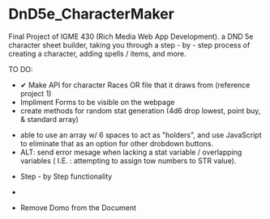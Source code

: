 # DnD5e_CharacterMaker
Final Project of IGME 430 (Rich Media Web App Development). a DND 5e character sheet builder, taking you through a step - by - step process of creating a character, adding spells / items, and more.

TO DO:
 + ✔ Make API for character Races OR file that it draws from (reference project 1) 
 +  Impliment Forms to be visible on the webpage
 +  create methods for random stat generation (4d6 drop lowest, point buy, & standard array)
  - able to use an array w/ 6 spaces to act as "holders", and use JavaScript to eliminate that as an option for other drobdown buttons.
  - ALT: send error mesage when lacking a stat variable / overlapping variables ( I.E. : attempting to assign tow numbers to STR value).
 +  Step - by Step functionality
  - 
 +  Remove Domo from the Document
